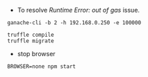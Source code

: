 
* To resolve *Runtime Error: out of gas* issue. 
```shell script
ganache-cli -b 2 -h 192.168.0.250 -e 100000

```
```shell script
truffle compile
truffle migrate
```


* stop browser
```shell script
BROWSER=none npm start
```

